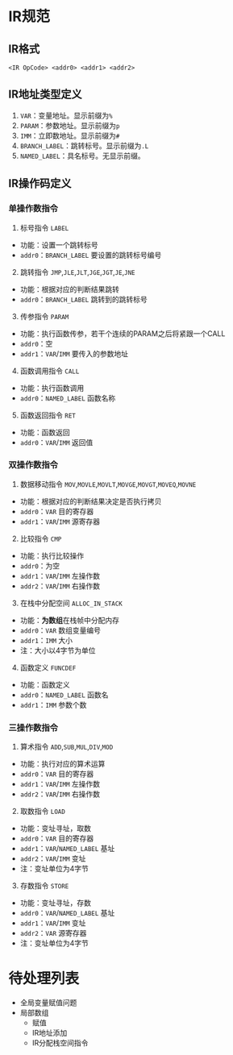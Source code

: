 # IR规范

## IR格式

`<IR OpCode> <addr0> <addr1> <addr2>`

## IR地址类型定义

1. `VAR`：变量地址。显示前缀为`%`
2. `PARAM`：参数地址。显示前缀为`p`
3. `IMM`：立即数地址。显示前缀为`#`
4. `BRANCH_LABEL`：跳转标号。显示前缀为`.L`
5. `NAMED_LABEL`：具名标号。无显示前缀。

## IR操作码定义

### 单操作数指令

1. 标号指令 `LABEL`
  * 功能：设置一个跳转标号
  * `addr0`：`BRANCH_LABEL` 要设置的跳转标号编号

2. 跳转指令 `JMP`,`JLE`,`JLT`,`JGE`,`JGT`,`JE`,`JNE`
  * 功能：根据对应的判断结果跳转
  * `addr0`：`BRANCH_LABEL` 跳转到的跳转标号

3. 传参指令 `PARAM`
  * 功能：执行函数传参，若干个连续的PARAM之后将紧跟一个CALL
  * `addr0`：空
  * `addr1`：`VAR`/`IMM` 要传入的参数地址

4. 函数调用指令 `CALL`
  * 功能：执行函数调用
  * `addr0`：`NAMED_LABEL` 函数名称

5. 函数返回指令 `RET`
  * 功能：函数返回
  * `addr0`：`VAR`/`IMM` 返回值

### 双操作数指令

1. 数据移动指令 `MOV`,`MOVLE`,`MOVLT`,`MOVGE`,`MOVGT`,`MOVEQ`,`MOVNE`
  * 功能：根据对应的判断结果决定是否执行拷贝
  * `addr0`：`VAR`       目的寄存器
  * `addr1`：`VAR`/`IMM` 源寄存器

2. 比较指令 `CMP`
  * 功能：执行比较操作
  * `addr0`：为空
  * `addr1`：`VAR`/`IMM` 左操作数
  * `addr2`：`VAR`/`IMM` 右操作数

3. 在栈中分配空间 `ALLOC_IN_STACK`
  * 功能：**为数组**在栈帧中分配内存
  * `addr0`：`VAR` 数组变量编号
  * `addr1`：`IMM` 大小
  * 注：大小以4字节为单位

4. 函数定义 `FUNCDEF`
  * 功能：函数定义
  * `addr0`：`NAMED_LABEL` 函数名
  * `addr1`：`IMM` 参数个数

### 三操作数指令

1. 算术指令 `ADD`,`SUB`,`MUL`,`DIV`,`MOD`
  * 功能：执行对应的算术运算
  * `addr0`：`VAR`       目的寄存器
  * `addr1`：`VAR`/`IMM` 左操作数
  * `addr2`：`VAR`/`IMM` 右操作数

2. 取数指令 `LOAD`
  * 功能：变址寻址，取数
  * `addr0`：`VAR`               目的寄存器
  * `addr1`：`VAR`/`NAMED_LABEL` 基址
  * `addr2`：`VAR`/`IMM`         变址
  * 注：变址单位为4字节

3. 存数指令 `STORE`
  * 功能：变址寻址，存数
  * `addr0`：`VAR`/`NAMED_LABEL` 基址
  * `addr1`：`VAR`/`IMM`         变址
  * `addr2`：`VAR`               源寄存器
  * 注：变址单位为4字节

# 待处理列表
* 全局变量赋值问题
* 局部数组
  - 赋值
  - IR地址添加
  - IR分配栈空间指令

